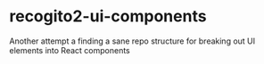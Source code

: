 # recogito2-ui-components
Another attempt a finding a sane repo structure for breaking out UI elements into React components
